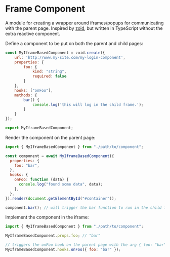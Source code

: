 # Frame Component

A module for creating a wrapper around iframes/popups for communicating with the parent page. Inspired by [zoid](https://github.com/krakenjs/zoid), but written in TypeScript without the extra reactive component.

Define a component to be put on both the parent and child pages:

```js
const MyIframeBasedComponent = zoid.create({
    url: 'http://www.my-site.com/my-login-component',
    properties: {
        foo: {
            kind: "string",
            required: false
        }
    },
    hooks: ["onFoo"],
    methods: {
        bar() {
            console.log('this will log in the child frame.');
        }
    }
});

export MyIframeBasedComponent;
```

Render the component on the parent page:

```js
import { MyIframeBasedComponent } from "./path/to/component";

const component = await MyIframeBasedComponent({
  properties: {
    foo: "bar",
  },
  hooks: {
    onFoo: function (data) {
      console.log("found some data", data);
    },
  },
}).render(document.getElementById("#container"));

component.bar(); // will trigger the bar function to run in the child frame
```

Implement the component in the iframe:

```js
import { MyIframeBasedComponent } from "./path/to/component";

MyIframeBasedComponent.props.foo; // "bar"

// triggers the onFoo hook on the parent page with the arg { foo: "bar" }
MyIframeBasedComponent.hooks.onFoo({ foo: "bar" });
```
